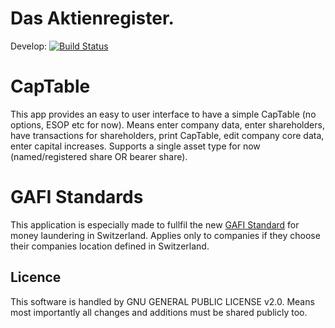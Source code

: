Das Aktienregister.
==========================

Develop: [![Build Status](https://semaphoreci.com/api/v1/projects/e5b958e0-838d-4565-b8f5-4bea164a65ee/435885/badge.svg)](https://semaphoreci.com/vbnet/aktienregister)  

CapTable
===========================
This app provides an easy to user interface to have a simple CapTable (no options, ESOP etc for now). Means enter company data, enter shareholders, have transactions for shareholders, print CapTable, edit company core data, enter capital increases. Supports a single asset type for now (named/registered share OR bearer share).

GAFI Standards
===========================
This application is especially made to fullfil the new [GAFI Standard](http://www.fatf-gafi.org/) for money laundering in Switzerland. Applies only to companies if they choose their companies location defined in Switzerland.

Licence
-------------------------

This software is handled by GNU GENERAL PUBLIC LICENSE v2.0. Means most importantly all changes and additions must be shared publicly too.

